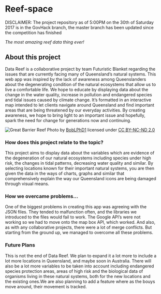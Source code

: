 # Reef-space
DISCLAIMER: The project repository as of 5:00PM on the 30th of Saturday 2017 is in the GovHack branch, the master branch has been updated since the competition has finished

*The most amazing reef data thing ever!*

## **About this project**

Data Reef is a collaborative project by team Futuristic Blanket regarding the issues that are currently facing many of Queensland’s natural systems.
This web app was inspired by the lack of awareness among Queenslanders about the degenerating condition of the natural ecosystems that allow us to live a comfortable life.
We hope to educate by displaying data about the change in the water quality, increase in pollution and endangered species and tidal issues caused by climate change.
It’s formatted in an interactive map intended to let clients navigate around Queensland and find important areas that are being threatened by our everyday activities.
By creating awareness, we hope to bring light to an important issue and hopefully, spark the need for change for generations now and continuing.

![Great Barrier Reef](https://farm5.staticflickr.com/4312/36098187321_6592c8fb0b_k_d.jpg)
Photo by [BobLPhD1](https://www.flickr.com/photos/wickwob/) licensed under [CC BY-NC-ND 2.0](https://creativecommons.org/licenses/by-nc-nd/2.0/legalcode)

### **How does this project relate to the topic?**

This project aims to display data about the variables which are evidence of the degeneration of our natural ecosystems including species under high risk, the changes in tidal patterns, decreasing water quality and similar. By selecting locations known for their important natural systems, you are then given the data in the ways of charts, graphs and similar that comprehensively explain the way our Queensland icons are being damaged through visual means.

### **How we overcame problems...**

One of the biggest problems in creating this app was agreeing with the JSON files. They tended to malfunction often, and the libraries we introduced to the files would fail to work. The Google API’s were not working so we had to move onto the map box API, which worked. And also, as with any collaborative projects, there were a lot of merge conflicts. But starting from the ground up, we managed to overcome all these problems.

### **Future Plans**

This is not the end of Data Reef. We plan to expand it a lot more to include a lot more locations in Queensland, and maybe soon in Australia. There will also be a lot more variables to be taken into account including endangered species protection areas, areas of high risk and the biological data of organisms living in these natural systems, both for the new locations and the existing ones.We are also planning to add a feature where as the bouys move around, their movement is tracked.


